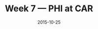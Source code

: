 ---
layout: game
title: Week 7 — PHI at CAR
season: 2015
game_id: 2015_07_PHI_CAR
week: 7
date: 2015-10-25
home_team: CAR
away_team: PHI
final_home: 27
final_away: 16
pbp_url: /assets/data/pbp/2015/2015_07_PHI_CAR.csv.gz
---